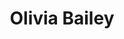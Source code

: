 ---
layout: employee
skillsid: 2
title: 'Olivia Bailey'
permalink: /employees/:title 
location: 'Houston'
position: 'Assistant City Manager for Sustainable Development'
availability: 87
internal: false
categories: 
- employees
phoneNumber: 555-555-5555
email: email@gmail.com
manage: false
---